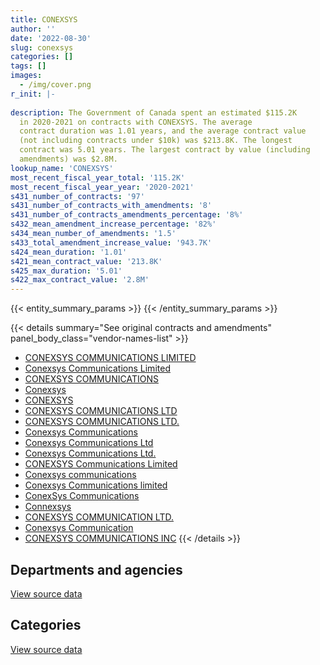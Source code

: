 ```yaml
---
title: CONEXSYS
author: ''
date: '2022-08-30'
slug: conexsys
categories: []
tags: []
images:
  - /img/cover.png
r_init: |-
  
description: The Government of Canada spent an estimated $115.2K
  in 2020-2021 on contracts with CONEXSYS. The average
  contract duration was 1.01 years, and the average contract value
  (not including contracts under $10k) was $213.8K. The longest
  contract was 5.01 years. The largest contract by value (including
  amendments) was $2.8M.
lookup_name: 'CONEXSYS'
most_recent_fiscal_year_total: '115.2K'
most_recent_fiscal_year_year: '2020-2021'
s431_number_of_contracts: '97'
s431_number_of_contracts_with_amendments: '8'
s431_number_of_contracts_amendments_percentage: '8%'
s432_mean_amendment_increase_percentage: '82%'
s434_mean_number_of_amendments: '1.5'
s433_total_amendment_increase_value: '943.7K'
s424_mean_duration: '1.01'
s421_mean_contract_value: '213.8K'
s425_max_duration: '5.01'
s422_max_contract_value: '2.8M'
---
```


<script src="/rmarkdown-libs/htmlwidgets/htmlwidgets.js"></script>
<link href="/rmarkdown-libs/datatables-css/datatables-crosstalk.css" rel="stylesheet" />
<script src="/rmarkdown-libs/datatables-binding/datatables.js"></script>
<script src="/rmarkdown-libs/jquery/jquery-3.6.0.min.js"></script>
<link href="/rmarkdown-libs/dt-core-bootstrap/css/dataTables.bootstrap.min.css" rel="stylesheet" />
<link href="/rmarkdown-libs/dt-core-bootstrap/css/dataTables.bootstrap.extra.css" rel="stylesheet" />
<script src="/rmarkdown-libs/dt-core-bootstrap/js/jquery.dataTables.min.js"></script>
<script src="/rmarkdown-libs/dt-core-bootstrap/js/dataTables.bootstrap.min.js"></script>
<link href="/rmarkdown-libs/crosstalk/css/crosstalk.min.css" rel="stylesheet" />
<script src="/rmarkdown-libs/crosstalk/js/crosstalk.min.js"></script>
<script src="/rmarkdown-libs/htmlwidgets/htmlwidgets.js"></script>
<link href="/rmarkdown-libs/datatables-css/datatables-crosstalk.css" rel="stylesheet" />
<script src="/rmarkdown-libs/datatables-binding/datatables.js"></script>
<script src="/rmarkdown-libs/jquery/jquery-3.6.0.min.js"></script>
<link href="/rmarkdown-libs/dt-core-bootstrap/css/dataTables.bootstrap.min.css" rel="stylesheet" />
<link href="/rmarkdown-libs/dt-core-bootstrap/css/dataTables.bootstrap.extra.css" rel="stylesheet" />
<script src="/rmarkdown-libs/dt-core-bootstrap/js/jquery.dataTables.min.js"></script>
<script src="/rmarkdown-libs/dt-core-bootstrap/js/dataTables.bootstrap.min.js"></script>
<link href="/rmarkdown-libs/crosstalk/css/crosstalk.min.css" rel="stylesheet" />
<script src="/rmarkdown-libs/crosstalk/js/crosstalk.min.js"></script>

{{< entity_summary_params >}}
{{< /entity_summary_params >}}

{{< details summary="See original contracts and amendments" panel_body_class="vendor-names-list" >}}
- [CONEXSYS COMMUNICATIONS LIMITED](https://search.open.canada.ca/en/ct/?sort=contract_value_f%20desc&page=1&search_text=%22CONEXSYS%20COMMUNICATIONS%20LIMITED%22)
- [Conexsys Communications Limited](https://search.open.canada.ca/en/ct/?sort=contract_value_f%20desc&page=1&search_text=%22Conexsys%20Communications%20Limited%22)
- [CONEXSYS COMMUNICATIONS](https://search.open.canada.ca/en/ct/?sort=contract_value_f%20desc&page=1&search_text=%22CONEXSYS%20COMMUNICATIONS%22)
- [Conexsys](https://search.open.canada.ca/en/ct/?sort=contract_value_f%20desc&page=1&search_text=%22Conexsys%22)
- [CONEXSYS](https://search.open.canada.ca/en/ct/?sort=contract_value_f%20desc&page=1&search_text=%22CONEXSYS%22)
- [CONEXSYS COMMUNICATIONS LTD](https://search.open.canada.ca/en/ct/?sort=contract_value_f%20desc&page=1&search_text=%22CONEXSYS%20COMMUNICATIONS%20LTD%22)
- [CONEXSYS COMMUNICATIONS LTD.](https://search.open.canada.ca/en/ct/?sort=contract_value_f%20desc&page=1&search_text=%22CONEXSYS%20COMMUNICATIONS%20LTD.%22)
- [Conexsys Communications](https://search.open.canada.ca/en/ct/?sort=contract_value_f%20desc&page=1&search_text=%22Conexsys%20Communications%22)
- [Conexsys Communications Ltd](https://search.open.canada.ca/en/ct/?sort=contract_value_f%20desc&page=1&search_text=%22Conexsys%20Communications%20Ltd%22)
- [Conexsys Communications Ltd.](https://search.open.canada.ca/en/ct/?sort=contract_value_f%20desc&page=1&search_text=%22Conexsys%20Communications%20Ltd.%22)
- [CONEXSYS Communications Limited](https://search.open.canada.ca/en/ct/?sort=contract_value_f%20desc&page=1&search_text=%22CONEXSYS%20Communications%20Limited%22)
- [Conexsys communications](https://search.open.canada.ca/en/ct/?sort=contract_value_f%20desc&page=1&search_text=%22Conexsys%20communications%22)
- [Conexsys Communications limited](https://search.open.canada.ca/en/ct/?sort=contract_value_f%20desc&page=1&search_text=%22Conexsys%20Communications%20limited%22)
- [ConexSys Communications](https://search.open.canada.ca/en/ct/?sort=contract_value_f%20desc&page=1&search_text=%22ConexSys%20Communications%22)
- [Connexsys](https://search.open.canada.ca/en/ct/?sort=contract_value_f%20desc&page=1&search_text=%22Connexsys%22)
- [CONEXSYS COMMUNICATION LTD.](https://search.open.canada.ca/en/ct/?sort=contract_value_f%20desc&page=1&search_text=%22CONEXSYS%20COMMUNICATION%20LTD.%22)
- [Conexsys Communication](https://search.open.canada.ca/en/ct/?sort=contract_value_f%20desc&page=1&search_text=%22Conexsys%20Communication%22)
- [CONEXSYS COMMUNICATIONS INC](https://search.open.canada.ca/en/ct/?sort=contract_value_f%20desc&page=1&search_text=%22CONEXSYS%20COMMUNICATIONS%20INC%22)
{{< /details >}}

## Departments and agencies

<div id="htmlwidget-1" style="width:100%;height:auto;" class="datatables html-widget"></div>
<script type="application/json" data-for="htmlwidget-1">{"x":{"style":"bootstrap","filter":"none","vertical":false,"data":[["<a href=\"/departments/aafc-aac/\">Agriculture and Agri-Food Canada<\/a>","<a href=\"/departments/aandc-aadnc/\">Crown-Indigenous Relations and Northern Affairs Canada<\/a>","<a href=\"/departments/atssc-scdata/\">Administrative Tribunals Support Service of Canada<\/a>","<a href=\"/departments/cas-satj/\">Courts Administration Service<\/a>","<a href=\"/departments/cihr-irsc/\">Canadian Institutes of Health Research<\/a>","<a href=\"/departments/crtc/\">Canadian Radio-television and Telecommunications Commission<\/a>","<a href=\"/departments/csa-asc/\">Canadian Space Agency<\/a>","<a href=\"/departments/dfatd-maecd/\">Global Affairs Canada<\/a>","<a href=\"/departments/dfo-mpo/\">Fisheries and Oceans Canada<\/a>","<a href=\"/departments/dnd-mdn/\">National Defence<\/a>","<a href=\"/departments/jus/\">Department of Justice Canada<\/a>","<a href=\"/departments/nserc-crsng/\">Natural Sciences and Engineering Research Council of Canada<\/a>","<a href=\"/departments/opc-cpvp/\">Office of the Privacy Commissioner of Canada<\/a>","<a href=\"/departments/osfi-bsif/\">Office of the Superintendent of Financial Institutions Canada<\/a>","<a href=\"/departments/phac-aspc/\">Public Health Agency of Canada<\/a>","<a href=\"/departments/pwgsc-tpsgc/\">Public Services and Procurement Canada<\/a>","<a href=\"/departments/ssc-spc/\">Shared Services Canada<\/a>","<a href=\"/departments/statcan/\">Statistics Canada<\/a>","<a href=\"/departments/tbs-sct/\">Treasury Board of Canada Secretariat<\/a>"],[null,76871.56,155305.06,49797.09,31097.54,null,null,null,123196.78,104871.14,24549.77,6162.42,814.3,129424.44,20595.7,163766.46,8012598.61,157288.7,78494.89],[null,49493.56,55946.99,143466.37,54624.55,57130.72,7654.5,24973,111083.52,35872.05,null,37687.22,39320.07,158363.77,null,88304.31,7057598.99,305434.3,107511.24],[24992,null,null,88620.41,14670.56,18905.08,3843,null,null,null,null,null,23751.91,7013.99,null,13110.26,485998.99,314597.56,57827.78],[null,null,null,64165.05,null,null,null,null,null,null,null,null,null,null,null,null,51001.96,null,null]],"container":"<table class=\"table table-striped table-hover row-border order-column display\">\n  <thead>\n    <tr>\n      <th>Department<\/th>\n      <th>2017-2018<\/th>\n      <th>2018-2019<\/th>\n      <th>2019-2020<\/th>\n      <th>2020-2021<\/th>\n    <\/tr>\n  <\/thead>\n<\/table>","options":{"order":[[4,"desc"]],"pageLength":10,"autoWidth":true,"columnDefs":[{"targets":1,"render":"function(data, type, row, meta) {\n    return type !== 'display' ? data : DTWidget.formatCurrency(data, \"$\", 2, 3, \",\", \".\", true, null);\n  }"},{"targets":2,"render":"function(data, type, row, meta) {\n    return type !== 'display' ? data : DTWidget.formatCurrency(data, \"$\", 2, 3, \",\", \".\", true, null);\n  }"},{"targets":3,"render":"function(data, type, row, meta) {\n    return type !== 'display' ? data : DTWidget.formatCurrency(data, \"$\", 2, 3, \",\", \".\", true, null);\n  }"},{"targets":4,"render":"function(data, type, row, meta) {\n    return type !== 'display' ? data : DTWidget.formatCurrency(data, \"$\", 2, 3, \",\", \".\", true, null);\n  }"},{"width":"16%","targets":[1,2,3,4]},{"className":"dt-right","targets":[1,2,3,4]}],"orderClasses":false}},"evals":["options.columnDefs.0.render","options.columnDefs.1.render","options.columnDefs.2.render","options.columnDefs.3.render"],"jsHooks":[]}</script>
<p class="text-right">
<a href="https://github.com/GoC-Spending/contracts-data/tree/main/data/out/vendors/conexsys/summary_by_fiscal_year_by_department.csv" class="source-data-link btn btn-link">View source data</a>
</p>

## Categories

<div id="htmlwidget-2" style="width:100%;height:auto;" class="datatables html-widget"></div>
<script type="application/json" data-for="htmlwidget-2">{"x":{"style":"bootstrap","filter":"none","vertical":false,"data":[["<a href=\"/categories/facilities_and_construction/\">Facilities and construction<\/a>","<a href=\"/categories/defence/\">Defence<\/a>","<a href=\"/categories/professional_services/\">Professional services<\/a>","<a href=\"/categories/information_technology/\">Information technology<\/a>","<a href=\"/categories/industrial_products_and_services/\">Industrial products and services<\/a>"],[24295,104871.14,13322.14,8992346.2,null],[null,35872.05,null,8273620.11,24973],[null,null,24992,1028339.53,null],[null,null,null,115167.01,null]],"container":"<table class=\"table table-striped table-hover row-border order-column display\">\n  <thead>\n    <tr>\n      <th>Category<\/th>\n      <th>2017-2018<\/th>\n      <th>2018-2019<\/th>\n      <th>2019-2020<\/th>\n      <th>2020-2021<\/th>\n    <\/tr>\n  <\/thead>\n<\/table>","options":{"order":[[4,"desc"]],"dom":"t","pageLength":30,"autoWidth":true,"columnDefs":[{"targets":1,"render":"function(data, type, row, meta) {\n    return type !== 'display' ? data : DTWidget.formatCurrency(data, \"$\", 2, 3, \",\", \".\", true, null);\n  }"},{"targets":2,"render":"function(data, type, row, meta) {\n    return type !== 'display' ? data : DTWidget.formatCurrency(data, \"$\", 2, 3, \",\", \".\", true, null);\n  }"},{"targets":3,"render":"function(data, type, row, meta) {\n    return type !== 'display' ? data : DTWidget.formatCurrency(data, \"$\", 2, 3, \",\", \".\", true, null);\n  }"},{"targets":4,"render":"function(data, type, row, meta) {\n    return type !== 'display' ? data : DTWidget.formatCurrency(data, \"$\", 2, 3, \",\", \".\", true, null);\n  }"},{"width":"16%","targets":[1,2,3,4]},{"className":"dt-right","targets":[1,2,3,4]}],"orderClasses":false,"lengthMenu":[10,25,30,50,100]}},"evals":["options.columnDefs.0.render","options.columnDefs.1.render","options.columnDefs.2.render","options.columnDefs.3.render"],"jsHooks":[]}</script>
<p class="text-right">
<a href="https://github.com/GoC-Spending/contracts-data/tree/main/data/out/vendors/conexsys/summary_by_fiscal_year_by_category.csv" class="source-data-link btn btn-link">View source data</a>
</p>
